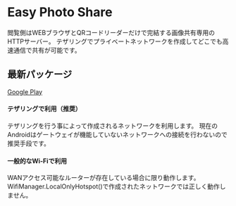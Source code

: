 # Easy Photo Share

閲覧側はWEBブラウザとQRコードリーダーだけで完結する画像共有専用のHTTPサーバー。
テザリングでプライベートネットワークを作成してどこでも高速通信で共有が可能です。
<br>

## 最新パッケージ
[Google Play](https://play.google.com/store/apps/details?id=com.silverintegral.easyphotoshare&hl=ja)
<br>

#### テザリングで利用（推奨）
テザリングを行う事によって作成されるネットワークを利用します。
現在のAndroidはゲートウェイが機能していないネットワークへの接続を行わないので推奨手段です。

#### 一般的なWi-Fiで利用
WANアクセス可能なルーターが存在している場合に限り動作します。
WifiManager.LocalOnlyHotspot()で作成されたネットワークでは正しく動作しません。
<br>

<!--
## サポート
[Twitter](https://twitter.com/xenncamcos)
<br>
-->
